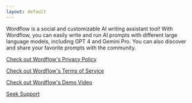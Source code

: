 ```yaml
---
layout: default
---
```


Wordflow is a social and customizable AI writing assistant tool! With Wordflow, you can easily write and run AI prompts with different large language models, including GPT 4 and Gemini Pro. You can also
discover and share your favorite prompts with the community.

[Check out Wordflow's Privacy Policy](./privacypolicy.html)

[Check out Wordflow's Terms of Service](./termsofservice.html)

[Check out Wordflow's Demo Video](https://www.youtube.com/watch?v=k-X__z4wOP4)

[Seek Support](./support.html)
